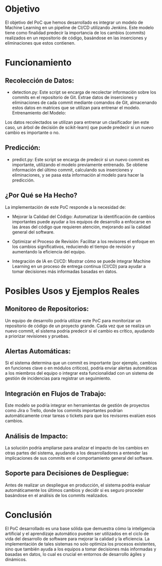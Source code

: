 # Objetivo
El objetivo del PoC que hemos desarrollado es integrar un modelo de Machine Learning en un pipeline de CI/CD utilizando Jenkins. Este modelo tiene como finalidad predecir la importancia de los cambios (commits) realizados en un repositorio de código, basándose en las inserciones y eliminaciones que estos contienen.

# Funcionamiento
## Recolección de Datos:

 - detection.py: Este script se encarga de recolectar información sobre los commits en el repositorio de Git. Extrae datos de inserciones y eliminaciones de cada commit mediante comandos de Git, almacenando estos datos en matrices que se utilizan para entrenar el modelo.
Entrenamiento del Modelo:

Los datos recolectados se utilizan para entrenar un clasificador (en este caso, un árbol de decisión de scikit-learn) que puede predecir si un nuevo cambio es importante o no.

## Predicción:

 - predict.py: Este script se encarga de predecir si un nuevo commit es importante, utilizando el modelo previamente entrenado. Se obtiene información del último commit, calculando sus inserciones y eliminaciones, y se pasa esta información al modelo para hacer la predicción.

## ¿Por Qué se Ha Hecho?
La implementación de este PoC responde a la necesidad de:

 - Mejorar la Calidad del Código: Automatizar la identificación de cambios importantes puede ayudar a los equipos de desarrollo a enfocarse en las áreas del código que requieren atención, mejorando así la calidad general del software.

 - Optimizar el Proceso de Revisión: Facilitar a los revisores el enfoque en los cambios significativos, reduciendo el tiempo de revisión y aumentando la eficiencia del equipo.

 - Integración de IA en CI/CD: Mostrar cómo se puede integrar Machine Learning en un proceso de entrega continua (CI/CD) para ayudar a tomar decisiones más informadas basadas en datos.

# Posibles Usos y Ejemplos Reales
## Monitoreo de Repositorios:

Un equipo de desarrollo podría utilizar este PoC para monitorizar un repositorio de código de un proyecto grande. Cada vez que se realiza un nuevo commit, el sistema podría predecir si el cambio es crítico, ayudando a priorizar revisiones y pruebas.

## Alertas Automáticas:

Si el sistema determina que un commit es importante (por ejemplo, cambios en funciones clave o en módulos críticos), podría enviar alertas automáticas a los miembros del equipo o integrar esta funcionalidad con un sistema de gestión de incidencias para registrar un seguimiento.

## Integración en Flujos de Trabajo:

Este modelo se podría integrar en herramientas de gestión de proyectos como Jira o Trello, donde los commits importantes podrían automáticamente crear tareas o tickets para que los revisores evalúen esos cambios.

## Análisis de Impacto:

La solución podría ampliarse para analizar el impacto de los cambios en otras partes del sistema, ayudando a los desarrolladores a entender las implicaciones de sus commits en el comportamiento general del software.

## Soporte para Decisiones de Despliegue:

Antes de realizar un despliegue en producción, el sistema podría evaluar automáticamente los últimos cambios y decidir si es seguro proceder basándose en el análisis de los commits realizados.

# Conclusión
El PoC desarrollado es una base sólida que demuestra cómo la inteligencia artificial y el aprendizaje automático pueden ser utilizados en el ciclo de vida del desarrollo de software para mejorar la calidad y la eficiencia. La implementación de tales sistemas no solo optimiza los procesos existentes, sino que también ayuda a los equipos a tomar decisiones más informadas y basadas en datos, lo cual es crucial en entornos de desarrollo ágiles y dinámicos.